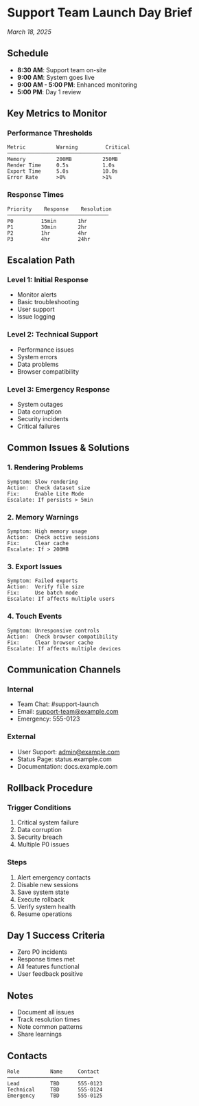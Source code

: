 # Support Team Launch Day Brief
*March 18, 2025*

## Schedule
- **8:30 AM**: Support team on-site
- **9:00 AM**: System goes live
- **9:00 AM - 5:00 PM**: Enhanced monitoring
- **5:00 PM**: Day 1 review

## Key Metrics to Monitor

### Performance Thresholds
```
Metric          Warning         Critical
─────────────────────────────────────
Memory          200MB          250MB
Render Time     0.5s           1.0s
Export Time     5.0s           10.0s
Error Rate      >0%            >1%
```

### Response Times
```
Priority    Response    Resolution
─────────────────────────────────
P0         15min       1hr
P1         30min       2hr
P2         1hr         4hr
P3         4hr         24hr
```

## Escalation Path

### Level 1: Initial Response
- Monitor alerts
- Basic troubleshooting
- User support
- Issue logging

### Level 2: Technical Support
- Performance issues
- System errors
- Data problems
- Browser compatibility

### Level 3: Emergency Response
- System outages
- Data corruption
- Security incidents
- Critical failures

## Common Issues & Solutions

### 1. Rendering Problems
```
Symptom: Slow rendering
Action:  Check dataset size
Fix:     Enable Lite Mode
Escalate: If persists > 5min
```

### 2. Memory Warnings
```
Symptom: High memory usage
Action:  Check active sessions
Fix:     Clear cache
Escalate: If > 200MB
```

### 3. Export Issues
```
Symptom: Failed exports
Action:  Verify file size
Fix:     Use batch mode
Escalate: If affects multiple users
```

### 4. Touch Events
```
Symptom: Unresponsive controls
Action:  Check browser compatibility
Fix:     Clear browser cache
Escalate: If affects multiple devices
```

## Communication Channels

### Internal
- Team Chat: #support-launch
- Email: support-team@example.com
- Emergency: 555-0123

### External
- User Support: admin@example.com
- Status Page: status.example.com
- Documentation: docs.example.com

## Rollback Procedure

### Trigger Conditions
1. Critical system failure
2. Data corruption
3. Security breach
4. Multiple P0 issues

### Steps
1. Alert emergency contacts
2. Disable new sessions
3. Save system state
4. Execute rollback
5. Verify system health
6. Resume operations

## Day 1 Success Criteria
- Zero P0 incidents
- Response times met
- All features functional
- User feedback positive

## Notes
- Document all issues
- Track resolution times
- Note common patterns
- Share learnings

## Contacts
```
Role          Name     Contact
────────────────────────────
Lead          TBD      555-0123
Technical     TBD      555-0124
Emergency     TBD      555-0125
``` 